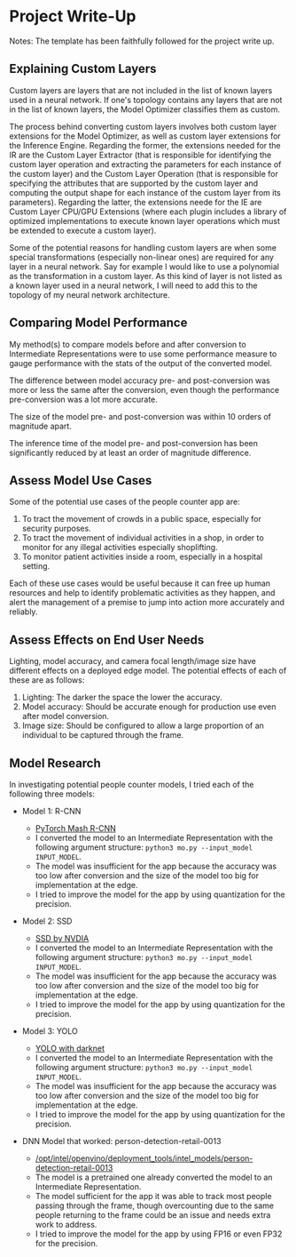 # Project Write-Up

Notes: The template has been faithfully followed for the project write up. 

## Explaining Custom Layers

Custom layers are layers that are not included in the list of known layers used in a neural network. If one's topology contains any layers that are not in the list of known layers, the Model Optimizer classifies them as custom.

The process behind converting custom layers involves both custom layer extensions for the Model Optimizer, as well as custom layer extensions for the Inference Engine. Regarding the former, the extensions needed for the IR are the Custom Layer Extractor (that is responsible for identifying the custom layer operation and extracting the parameters for each instance of the custom layer) and the Custom Layer Operation (that is responsible for specifying the attributes that are supported by the custom layer and computing the output shape for each instance of the custom layer from its parameters). Regarding the latter, the extensions neede for the IE are Custom Layer CPU/GPU Extensions (where each plugin includes a library of optimized implementations to execute known layer operations which must be extended to execute a custom layer). 

Some of the potential reasons for handling custom layers are when some special transformations (especially non-linear ones) are required for any layer in a neural network. Say for example I would like to use a polynomial as the transformation in a custom layer. As this kind of layer is not listed as a known layer used in a neural network, I will need to add this to the topology of my neural network architecture. 

## Comparing Model Performance

My method(s) to compare models before and after conversion to Intermediate Representations
were to use some performance measure to gauge performance with the stats of the output of the converted model. 

The difference between model accuracy pre- and post-conversion was more or less the same after the conversion, even though the performance pre-conversion was a lot more accurate. 

The size of the model pre- and post-conversion was within 10 orders of magnitude apart. 

The inference time of the model pre- and post-conversion has been significantly reduced by at least an order of magnitude difference. 

## Assess Model Use Cases

Some of the potential use cases of the people counter app are:

1. To tract the movement of crowds in a public space, especially for security purposes. 
2. To tract the movement of individual activities in a shop, in order to monitor for any illegal activities especially shoplifting. 
3. To monitor patient activities inside a room, especially in a hospital setting. 

Each of these use cases would be useful because it can free up human resources and help to identify problematic activities as they happen, and alert the management of a premise to jump into action more accurately and reliably. 

## Assess Effects on End User Needs

Lighting, model accuracy, and camera focal length/image size have different effects on a
deployed edge model. The potential effects of each of these are as follows:

1. Lighting: The darker the space the lower the accuracy. 
2. Model accuracy: Should be accurate enough for production use even after model conversion.
3. Image size: Should be configured to allow a large proportion of an individual to be captured through the frame. 

## Model Research

In investigating potential people counter models, I tried each of the following three models:

- Model 1: R-CNN
  - [PyTorch Mash R-CNN](https://pytorch.org/tutorials/intermediate/torchvision_tutorial.html)
  - I converted the model to an Intermediate Representation with the following argument structure: `python3 mo.py --input_model INPUT_MODEL`.
  - The model was insufficient for the app because the accuracy was too low after conversion and the size of the model too big for implementation at the edge.
  - I tried to improve the model for the app by using quantization for the precision.
  
- Model 2: SSD
  - [SSD by NVDIA](https://pytorch.org/hub/nvidia_deeplearningexamples_ssd/)
  - I converted the model to an Intermediate Representation with the following argument structure: `python3 mo.py --input_model INPUT_MODEL`.
  - The model was insufficient for the app because the accuracy was too low after conversion and the size of the model too big for implementation at the edge.
  - I tried to improve the model for the app by using quantization for the precision.

- Model 3: YOLO
  - [YOLO with darknet](https://pjreddie.com/darknet/yolo/)
  - I converted the model to an Intermediate Representation with the following argument structure: `python3 mo.py --input_model INPUT_MODEL`.
  - The model was insufficient for the app because the accuracy was too low after conversion and the size of the model too big for implementation at the edge.
  - I tried to improve the model for the app by using quantization for the precision.

- DNN Model that worked: person-detection-retail-0013
  - [/opt/intel/openvino/deployment_tools/intel_models/person-detection-retail-0013](https://docs.openvinotoolkit.org/latest/_models_intel_person_detection_retail_0013_description_person_detection_retail_0013.html)
  - The model is a pretrained one already converted the model to an Intermediate Representation.
  - The model sufficient for the app it was able to track most people passing through the frame, though overcounting due to the same people returning to the frame could be an issue and needs extra work to address. 
  - I tried to improve the model for the app by using FP16 or even FP32 for the precision. 
